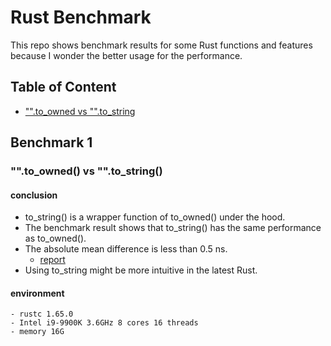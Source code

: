 # Rust Benchmark
This repo shows benchmark results for some Rust functions and features because I wonder the better usage for the performance.

## Table of Content
- ["".to_owned vs "".to_string](#benchmark-1)

## Benchmark 1
### "".to_owned() vs "".to_string()
#### conclusion
- to_string() is a wrapper function of to_owned() under the hood.
- The benchmark result shows that to_string() has the same performance as to_owned().
- The absolute mean difference is less than 0.5 ns.
    - [report](http://htmlpreview.github.io/?https://github.com/pin-yu/rust-benchmark/blob/main/target/criterion/str_literal_conversion/report/index.html)
- Using to_string might be more intuitive in the latest Rust.

#### environment
    - rustc 1.65.0
    - Intel i9-9900K 3.6GHz 8 cores 16 threads
    - memory 16G
